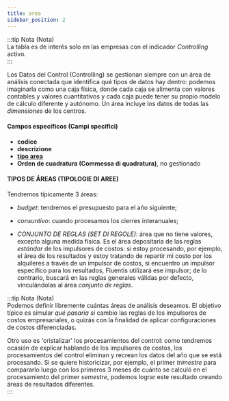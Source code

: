 ```yaml
---
title: area
sidebar_position: 2
---
```


:::tip Nota (Nota)  
La tabla es de interés solo en las empresas con el indicador *Controlling* activo.  
:::

Los Datos del Control (Controlling) se gestionan siempre con un área de análisis conectada que identifica qué tipos de datos hay dentro: podemos imaginarla como una caja física, donde cada caja se alimenta con valores contables y valores cuantitativos y cada caja puede tener su propio modelo de cálculo diferente y autónomo. Un área incluye los datos de todas las *dimensiones* de los centros.

#### Campos específicos (Campi specifici)  
- **codice**  
- **descrizione**  
- [**tipo area**](/docs/configurations/tables/controlling/managerial-accounting/area-type)  
- **Orden de cuadratura (Commessa di quadratura)**, no gestionado  

#### TIPOS DE ÁREAS (TIPOLOGIE DI AREE)  
Tendremos típicamente 3 áreas:  
- *budget*: tendremos el presupuesto para el año siguiente;  

- *consuntivo*: cuando procesamos los cierres interanuales;  

- *CONJUNTO DE REGLAS (SET DI REGOLE)*: área que no tiene valores, excepto alguna medida física. Es el área depositaria de las reglas *estándar* de los impulsores de costos: si estoy procesando, por ejemplo, el área de los resultados y estoy tratando de repartir mi costo por los alquileres a través de un impulsor de costos, si encuentro un impulsor específico para los resultados, Fluentis utilizará ese impulsor; de lo contrario, buscará en las reglas generales válidas por defecto, vinculándolas al área *conjunto de reglas*.  

:::tip Nota (Nota)  
Podemos definir libremente cuántas áreas de análisis deseamos. El objetivo típico es simular *qué pasaría si* cambio las reglas de los impulsores de costos empresariales, o quizás con la finalidad de aplicar configuraciones de costos diferenciadas.  

Otro uso es 'cristalizar' los procesamientos del control: como tendremos ocasión de explicar hablando de los impulsores de costos, los procesamientos del control eliminan y recrean los datos del año que se está procesando. Si se quiere historicizar, por ejemplo, el primer *trimestre* para compararlo luego con los primeros 3 meses de cuánto se calculó en el procesamiento del primer *semestre*, podemos lograr este resultado creando áreas de resultados diferentes.  
:::